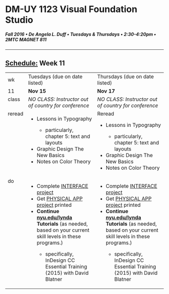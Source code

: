 # DM-UY 1123 Visual Foundation Studio
##### Fall 2016 • De Angela L. Duff • Tuesdays & Thursdays • 2:30-4:20pm • 2MTC MAGNET 811 
---
## [Schedule:](dm1123_schedule_overview.md) Week 11

<table>
<tr>
<td>wk</td>
<td>Tuesdays (due on date listed)</td>
<td>Thursdays (due on date listed)</td>
</tr>
<tr>
  <td valign="top">11</td>
  <td valign="top"><strong>Nov 15</strong></td>
  <td valign="top"><strong>Nov 17</strong></td>
</tr>

<!-- class -->
<tr>
  <td valign="top">class</td>
  

  <td valign="top" width="48%"><i>NO CLASS: Instructor out of country for conference</i></td>  
  <td valign="top" width="48%"><i>NO CLASS: Instructor out of country for conference</i></td>
</tr>

<!-- read -->
<tr>
  <td valign="top">reread</td>
  

  <td valign="top" width="48%">
  <ul>
  <li>Lessons in Typography</li>
  <ul>
  <li>particularly, chapter 5: text and layouts</li></ul>
  <li>Graphic Design The New Basics</li>
  <li>Notes on Color Theory</li>
  </ul></td>  
  <td valign="top" width="48%">Reread<br>
  <ul>
  <li>Lessons in Typography</li>
  <ul>
  <li>particularly, chapter 5: text and layouts</li></ul>
  <li>Graphic Design The New Basics</li>
  <li>Notes on Color Theory</li>
  </ul></td>
</tr>

<!-- do -->
<tr>
  <td valign="top">do</td>
  
  

<td valign="top">
  <ul>
  <li>Complete <a href="dm1123vfs_projects_interface.md">INTERFACE project</a></li>
<li>Get <a href="dm1123vfs_projects_pa.md">PHYSICAL APP project</a> printed</li>
<li><strong>Continue <a href="http://nyu.edu/lynda">nyu.edu/lynda</a> Tutorials</strong> (as needed, based on your current skill levels in these programs.)</li>
<ul>
<li>specifically, InDesign CC Essential Training (2015) with David Blatner</li>
</ul>
</ul></td>

<td valign="top">
  <ul>
  <li>Complete <a href="dm1123vfs_projects_interface.md">INTERFACE project</a></li>
<li>Get <a href="dm1123vfs_projects_pa.md">PHYSICAL APP project</a> printed</li>

  <li><strong>Continue <a href="http://nyu.edu/lynda">nyu.edu/lynda</a> Tutorials</strong> (as needed, based on your current skill levels in these programs.)</li>
  <ul>
<li>specifically, InDesign CC Essential Training (2015) with David Blatner</li>
</ul></ul>
  </td>
</tr>
</table>

